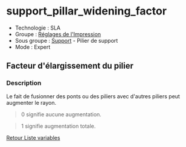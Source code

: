 # support_pillar_widening_factor

* Technologie : SLA
* Groupe : [Réglages de l'Impression](../sla_printer/sla_parameters.md)
* Sous groupe : [Support](../print_settings/print_settings.md#support) - Pilier de support
* Mode : Expert

## Facteur d'élargissement du pilier

### Description

Le fait de fusionner des ponts ou des piliers avec d'autres piliers peut augmenter le rayon. 

> 0 signifie aucune augmentation.

> 1 signifie augmentation totale.

[Retour Liste variables](variable_list.md)

